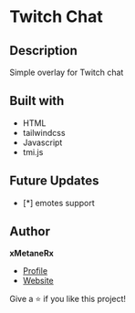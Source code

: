 # Twitch Chat

## Description
Simple overlay for Twitch chat

## Built with
* HTML
* tailwindcss
* Javascript
* tmi.js

## Future Updates
- [*] emotes support

## Author
**xMetaneRx**
- [Profile](https://github.com/SyntaxBreaker "SyntaxBreaker")
- [Website](https://SyntaxBreaker.netlify.app "Portfolio")

Give a ⭐️ if you like this project!
